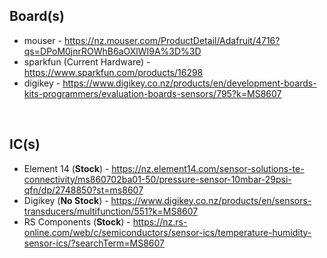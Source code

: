 Board(s)
--------------
* mouser - https://nz.mouser.com/ProductDetail/Adafruit/4716?qs=DPoM0jnrROWhB6aOXlWI9A%3D%3D
* sparkfun (Current Hardware) - https://www.sparkfun.com/products/16298
* digikey - https://www.digikey.co.nz/products/en/development-boards-kits-programmers/evaluation-boards-sensors/795?k=MS8607

&nbsp;

IC(s)
--------------
* Element 14 (**Stock**) - https://nz.element14.com/sensor-solutions-te-connectivity/ms860702ba01-50/pressure-sensor-10mbar-29psi-qfn/dp/2748850?st=ms8607
* Digikey (**No Stock**) - https://www.digikey.co.nz/products/en/sensors-transducers/multifunction/551?k=MS8607
* RS Components (**Stock**) - https://nz.rs-online.com/web/c/semiconductors/sensor-ics/temperature-humidity-sensor-ics/?searchTerm=MS8607